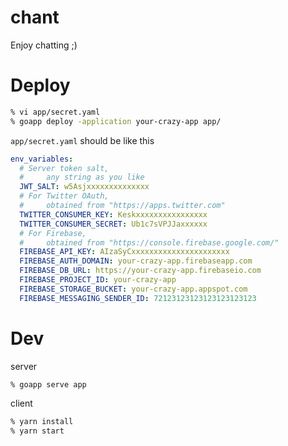 # chant

Enjoy chatting ;)

# Deploy

```sh
% vi app/secret.yaml
% goapp deploy -application your-crazy-app app/
```

`app/secret.yaml` should be like this

```yaml
env_variables:
  # Server token salt,
  #     any string as you like
  JWT_SALT: w5Asjxxxxxxxxxxxxxx
  # For Twitter OAuth,
  #     obtained from "https://apps.twitter.com"
  TWITTER_CONSUMER_KEY: Keskxxxxxxxxxxxxxxxx
  TWITTER_CONSUMER_SECRET: Ub1c7sVPJJaxxxxxx
  # For Firebase,
  #     obtained from "https://console.firebase.google.com/"
  FIREBASE_API_KEY: AIzaSyCxxxxxxxxxxxxxxxxxxxxxx
  FIREBASE_AUTH_DOMAIN: your-crazy-app.firebaseapp.com
  FIREBASE_DB_URL: https://your-crazy-app.firebaseio.com
  FIREBASE_PROJECT_ID: your-crazy-app
  FIREBASE_STORAGE_BUCKET: your-crazy-app.appspot.com
  FIREBASE_MESSAGING_SENDER_ID: 72123123123123123123123
```

# Dev

server

```sh
% goapp serve app
```

client

```sh
% yarn install
% yarn start
```
